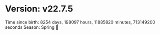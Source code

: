 # Version: v22.7.5
Time since birth: 8254 days, 198097 hours, 11885820 minutes, 713149200 seconds
Season: Spring 🌸
